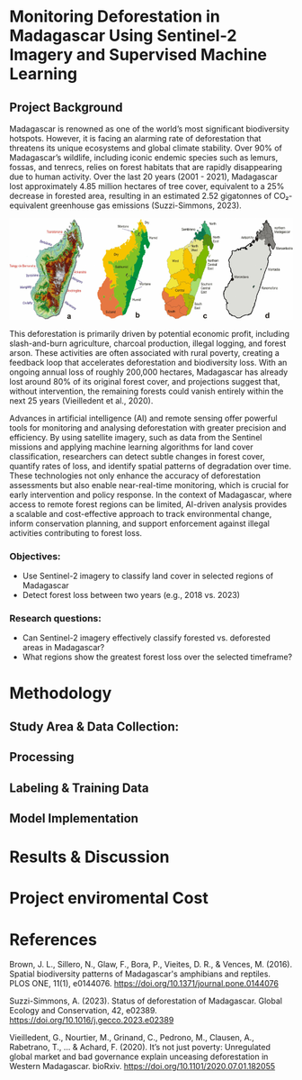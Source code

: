 # Monitoring Deforestation in Madagascar Using Sentinel-2 Imagery and Supervised Machine Learning

## Project Background

Madagascar is renowned as one of the world’s most significant biodiversity hotspots. However, it is facing an alarming rate of deforestation that threatens its unique ecosystems and global climate stability. Over 90% of Madagascar’s wildlife, including iconic endemic species such as lemurs, fossas, and tenrecs, relies on forest habitats that are rapidly disappearing due to human activity. Over the last 20 years (2001 - 2021), Madagascar lost approximately 4.85 million hectares of tree cover, equivalent to a 25% decrease in forested area, resulting in an estimated 2.52 gigatonnes of CO₂-equivalent greenhouse gas emissions (Suzzi-Simmons, 2023).

<p align="center">
  <img src="/Images/Madagascar climate.png" width="800" height="auto"/>
</p>

This deforestation is primarily driven by potential economic profit, including slash-and-burn agriculture, charcoal production, illegal logging, and forest arson. These activities are often associated with rural poverty, creating a feedback loop that accelerates deforestation and biodiversity loss. With an ongoing annual loss of roughly 200,000 hectares, Madagascar has already lost around 80% of its original forest cover, and projections suggest that, without intervention, the remaining forests could vanish entirely within the next 25 years (Vieilledent et al., 2020).

Advances in artificial intelligence (AI) and remote sensing offer powerful tools for monitoring and analysing deforestation with greater precision and efficiency. By using satellite imagery, such as data from the  Sentinel missions and applying machine learning algorithms for land cover classification, researchers can detect subtle changes in forest cover, quantify rates of loss, and identify spatial patterns of degradation over time. These technologies not only enhance the accuracy of deforestation assessments but also enable near-real-time monitoring, which is crucial for early intervention and policy response. In the context of Madagascar, where access to remote forest regions can be limited, AI-driven analysis provides a scalable and cost-effective approach to track environmental change, inform conservation planning, and support enforcement against illegal activities contributing to forest loss.


### Objectives:
  * Use Sentinel-2 imagery to classify land cover in selected regions of Madagascar
  * Detect forest loss between two years (e.g., 2018 vs. 2023)

### Research questions:

  * Can Sentinel-2 imagery effectively classify forested vs. deforested areas in Madagascar?
  * What regions show the greatest forest loss over the selected timeframe?


# Methodology

## Study Area & Data Collection:



## Processing

## Labeling & Training Data

## Model Implementation

# Results & Discussion

# Project enviromental Cost

# References

Brown, J. L., Sillero, N., Glaw, F., Bora, P., Vieites, D. R., & Vences, M. (2016). Spatial biodiversity patterns of Madagascar's amphibians and reptiles. PLOS ONE, 11(1), e0144076. https://doi.org/10.1371/journal.pone.0144076

Suzzi-Simmons, A. (2023). Status of deforestation of Madagascar. Global Ecology and Conservation, 42, e02389. https://doi.org/10.1016/j.gecco.2023.e02389

Vieilledent, G., Nourtier, M., Grinand, C., Pedrono, M., Clausen, A., Rabetrano, T., ... & Achard, F. (2020). It’s not just poverty: Unregulated global market and bad governance explain unceasing deforestation in Western Madagascar. bioRxiv. https://doi.org/10.1101/2020.07.01.182055

